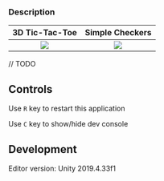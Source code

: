 ### Description

3D Tic-Tac-Toe | Simple Checkers
:-------------------------:|:-------------------------:
![](https://user-images.githubusercontent.com/46666053/145612405-ceecbda2-06eb-4c1b-ab0b-3dd03fe51fa7.png)  |  ![](https://user-images.githubusercontent.com/46666053/145612399-1ab6a7a0-6896-4b45-b2f1-368e99f2f270.png)

// TODO

## Controls
 
Use `R` key to restart this application

Use `C` key to show/hide dev console 

## Development

Editor version: Unity 2019.4.33f1